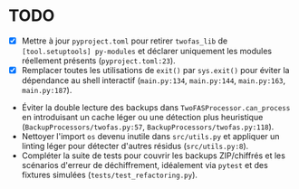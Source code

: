 # TODO

- [x] Mettre à jour `pyproject.toml` pour retirer `twofas_lib` de `[tool.setuptools] py-modules` et déclarer uniquement les modules réellement présents (`pyproject.toml:23`).
- [x] Remplacer toutes les utilisations de `exit()` par `sys.exit()` pour éviter la dépendance au shell interactif (`main.py:134`, `main.py:144`, `main.py:163`, `main.py:187`).
- Éviter la double lecture des backups dans `TwoFASProcessor.can_process` en introduisant un cache léger ou une détection plus heuristique (`BackupProcessors/twofas.py:57`, `BackupProcessors/twofas.py:118`).
- Nettoyer l'import `os` devenu inutile dans `src/utils.py` et appliquer un linting léger pour détecter d'autres résidus (`src/utils.py:8`).
- Compléter la suite de tests pour couvrir les backups ZIP/chiffrés et les scénarios d'erreur de déchiffrement, idéalement via `pytest` et des fixtures simulées (`tests/test_refactoring.py`).
